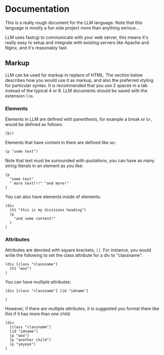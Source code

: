 # Documentation
This is a really rough document for the LLM language. Note that this language
is mostly a fun side project more than anything serious...

LLM uses fastcgi to communicate with your web server, this means it's really
easy to setup and integrate with existing servers like Apache and Nginx, and
it's reasonably fast.

## Markup
LLM can be used for markup in replace of HTML. The section below describes how
you would use it as markup, and also the preferred styling for particular syntax.
It is recommended that you use 2 spaces in a tab instead of the typical 4 or 8. LLM
documents should be saved with the extension `llm`.

### Elements
Elements in LLM are defined with parenthesis, for example a break or `br`, would
be defined as follows:

    (br)

Elements that have content in them are defined like so:

    (p "some text")

Note that text must be surrounded with quotations, you can have as many string literals
in an element as you like:

    (p 
      "some text"
      " more text!!!" "and more!"
    )

You can also have elements inside of elements:

    (div
      (h1 "this is my divisions heading")
      (p
        "and some content!"
      )
    )

### Attributes

Attributes are denoted with square brackets, `[]`.
For instance, you would write the following to set the 
class attribute for a div to "classname".

    (div [class "classname"]
      (h1 "woo")
    )

You can have multiple attributes:

    (div [class "classname"] [id "idname"]

    )

However, if there are multiple attributes, it is suggested you format them like this if it has more than one child:

    (div 
      [class "classname"] 
      [id "idname"]
      (p "woo")
      (p "another child")
      (p "yeyeye")
    )

